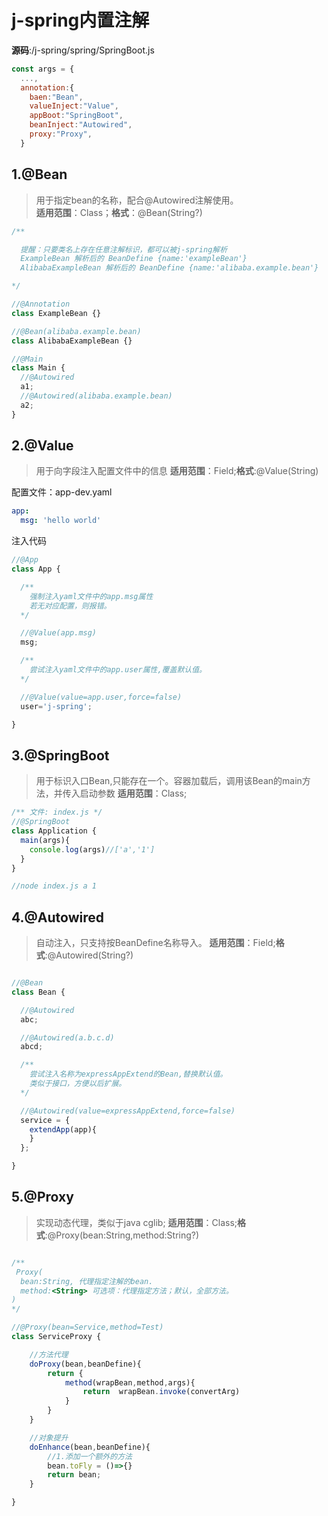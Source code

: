 # j-spring内置注解

**源码**:/j-spring/spring/SpringBoot.js

```js
const args = {
  ...,
  annotation:{
    baen:"Bean",
    valueInject:"Value",
    appBoot:"SpringBoot",
    beanInject:"Autowired",
    proxy:"Proxy",
  }
```


## 1.@Bean
> 用于指定bean的名称，配合@Autowired注解使用。  
**适用范围**：Class；**格式**：@Bean(String?)


```js
/**

  提醒：只要类名上存在任意注解标识，都可以被j-spring解析
  ExampleBean 解析后的 BeanDefine {name:'exampleBean'}
  AlibabaExampleBean 解析后的 BeanDefine {name:'alibaba.example.bean'}

*/

//@Annotation
class ExampleBean {}

//@Bean(alibaba.example.bean)
class AlibabaExampleBean {}

//@Main
class Main {
  //@Autowired
  a1;
  //@Autowired(alibaba.example.bean)
  a2;
}

```

## 2.@Value
> 用于向字段注入配置文件中的信息
**适用范围**：Field;**格式**:@Value(String)

配置文件：app-dev.yaml
```yaml
app:
  msg: 'hello world'
```
注入代码
```js
//@App
class App {

  /**
    强制注入yaml文件中的app.msg属性
    若无对应配置，则报错。
  */

  //@Value(app.msg)
  msg;

  /**
    尝试注入yaml文件中的app.user属性,覆盖默认值。
  */

  //@Value(value=app.user,force=false)
  user='j-spring';

}
```

## 3.@SpringBoot
> 用于标识入口Bean,只能存在一个。容器加载后，调用该Bean的main方法，并传入启动参数
**适用范围**：Class;

```js
/** 文件: index.js */
//@SpringBoot
class Application {
  main(args){
    console.log(args)//['a','1']
  }
}

//node index.js a 1
```

## 4.@Autowired
> 自动注入，只支持按BeanDefine名称导入。
**适用范围**：Field;**格式**:@Autowired(String?)

```js

//@Bean
class Bean {

  //@Autowired
  abc;

  //@Autowired(a.b.c.d)
  abcd;

  /**
    尝试注入名称为expressAppExtend的Bean,替换默认值。
    类似于接口，方便以后扩展。
  */

  //@Autowired(value=expressAppExtend,force=false)
  service = {
    extendApp(app){
    }
  };

}
```

## 5.@Proxy
> 实现动态代理，类似于java cglib;
**适用范围**：Class;**格式**:@Proxy(bean:String,method:String?)

```js

/**
 Proxy(
  bean:String, 代理指定注解的bean.
  method:<String> 可选项：代理指定方法；默认，全部方法。
)
*/

//@Proxy(bean=Service,method=Test)
class ServiceProxy {

	//方法代理
	doProxy(bean,beanDefine){
		return {
			method(wrapBean,method,args){
				return  wrapBean.invoke(convertArg)
			}
		}
	}

	//对象提升
	doEnhance(bean,beanDefine){
		//1.添加一个额外的方法
		bean.toFly = ()=>{}
		return bean;
	}

}
```

